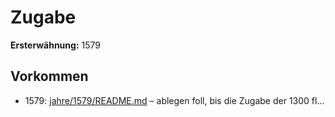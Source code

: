 # Zugabe

**Ersterwähnung:** 1579

## Vorkommen
- 1579: [jahre/1579/README.md](../jahre/1579/README.md) – ablegen foll, bis die Zugabe der 1300 fl...
